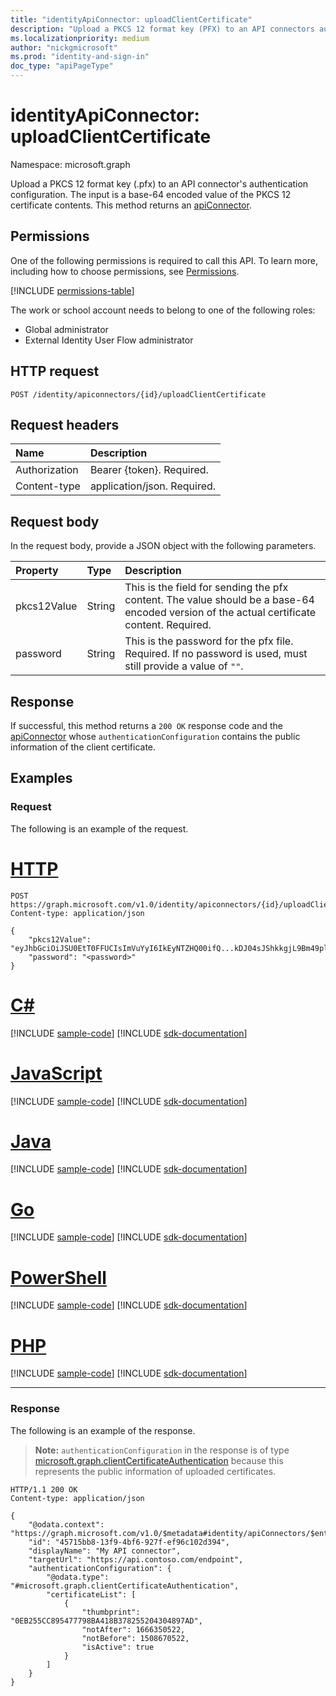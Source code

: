 ```yaml
---
title: "identityApiConnector: uploadClientCertificate"
description: "Upload a PKCS 12 format key (PFX) to an API connectors authentication configuration."
ms.localizationpriority: medium
author: "nickgmicrosoft"
ms.prod: "identity-and-sign-in"
doc_type: "apiPageType"
---
```


# identityApiConnector: uploadClientCertificate

Namespace: microsoft.graph

Upload a PKCS 12 format key (.pfx) to an API connector's authentication configuration. The input is a base-64 encoded value of the PKCS 12 certificate contents. This method returns an [apiConnector](../resources/identityApiConnector.md).

## Permissions

One of the following permissions is required to call this API. To learn more, including how to choose permissions, see [Permissions](/graph/permissions-reference).

<!-- { "blockType": "permissions", "name": "identityapiconnector_uploadclientcertificate" } -->
[!INCLUDE [permissions-table](../includes/permissions/identityapiconnector-uploadclientcertificate-permissions.md)]

The work or school account needs to belong to one of the following roles:

* Global administrator
* External Identity User Flow administrator

## HTTP request

<!-- { "blockType": "ignored" } -->

```http
POST /identity/apiconnectors/{id}/uploadClientCertificate
```

## Request headers

| Name          | Description   |
|:--------------|:--------------|
| Authorization | Bearer {token}. Required. |
| Content-type  | application/json. Required. |

## Request body

In the request body, provide a JSON object with the following parameters.

|Property|Type|Description|
|:---|:---|:---|
|pkcs12Value|String| This is the field for sending the pfx content. The value should be a base-64 encoded version of the actual certificate content. Required.|
|password|String| This is the password for the pfx file. Required. If no password is used, must still provide a value of `""`.|

## Response

If successful, this method returns a `200 OK` response code and the [apiConnector](../resources/identityApiConnector.md) whose `authenticationConfiguration` contains the public information of the client certificate.

## Examples

### Request

The following is an example of the request.


# [HTTP](#tab/http)
<!-- {
  "blockType": "request",
  "name": "identityapiconnector_uploadclientcertificate"
}-->

```http
POST https://graph.microsoft.com/v1.0/identity/apiconnectors/{id}/uploadClientCertificate
Content-type: application/json

{
    "pkcs12Value": "eyJhbGciOiJSU0EtT0FFUCIsImVuYyI6IkEyNTZHQ00ifQ...kDJ04sJShkkgjL9Bm49plA",
    "password": "<password>"
}
```

# [C#](#tab/csharp)
[!INCLUDE [sample-code](../includes/snippets/csharp/identityapiconnector-uploadclientcertificate-csharp-snippets.md)]
[!INCLUDE [sdk-documentation](../includes/snippets/snippets-sdk-documentation-link.md)]

# [JavaScript](#tab/javascript)
[!INCLUDE [sample-code](../includes/snippets/javascript/identityapiconnector-uploadclientcertificate-javascript-snippets.md)]
[!INCLUDE [sdk-documentation](../includes/snippets/snippets-sdk-documentation-link.md)]

# [Java](#tab/java)
[!INCLUDE [sample-code](../includes/snippets/java/identityapiconnector-uploadclientcertificate-java-snippets.md)]
[!INCLUDE [sdk-documentation](../includes/snippets/snippets-sdk-documentation-link.md)]

# [Go](#tab/go)
[!INCLUDE [sample-code](../includes/snippets/go/identityapiconnector-uploadclientcertificate-go-snippets.md)]
[!INCLUDE [sdk-documentation](../includes/snippets/snippets-sdk-documentation-link.md)]

# [PowerShell](#tab/powershell)
[!INCLUDE [sample-code](../includes/snippets/powershell/identityapiconnector-uploadclientcertificate-powershell-snippets.md)]
[!INCLUDE [sdk-documentation](../includes/snippets/snippets-sdk-documentation-link.md)]

# [PHP](#tab/php)
[!INCLUDE [sample-code](../includes/snippets/php/identityapiconnector-uploadclientcertificate-php-snippets.md)]
[!INCLUDE [sdk-documentation](../includes/snippets/snippets-sdk-documentation-link.md)]

---


### Response

The following is an example of the response.

> **Note:** `authenticationConfiguration` in the response is of type [microsoft.graph.clientCertificateAuthentication](../resources/clientcertificateauthentication.md) because this represents the public information of uploaded certificates.

<!-- {
  "blockType": "response",
  "truncated": true,
  "@odata.type": "microsoft.graph.identityApiConnector"
}
-->

```http
HTTP/1.1 200 OK
Content-type: application/json

{
    "@odata.context": "https://graph.microsoft.com/v1.0/$metadata#identity/apiConnectors/$entity",
    "id": "45715bb8-13f9-4bf6-927f-ef96c102d394",
    "displayName": "My API connector",
    "targetUrl": "https://api.contoso.com/endpoint",
    "authenticationConfiguration": {
        "@odata.type": "#microsoft.graph.clientCertificateAuthentication",
        "certificateList": [
            {
                "thumbprint": "0EB255CC895477798BA418B378255204304897AD",
                "notAfter": 1666350522,
                "notBefore": 1508670522,
                "isActive": true
            }
        ]
    }
}
```

<!-- uuid: 16cd6b66-4b1a-43a1-adaf-3a886856ed982019-02-04 14:57:30 UTC -->
<!-- {
  "type": "#page.annotation",
  "description": "identityApiConnector: uploadClientCertificate",
  "keywords": "",
  "section": "documentation",
  "tocPath": ""
}-->
